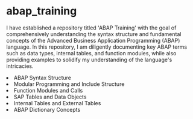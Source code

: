 # abap_training

I have established a repository titled 'ABAP Training' with the goal of comprehensively understanding the syntax structure and fundamental concepts of the Advanced Business Application Programming (ABAP) language. In this repository, I am diligently documenting key ABAP terms such as data types, internal tables, and function modules, while also providing examples to solidify my understanding of the language's intricacies.

<li>ABAP Syntax Structure
<li>Modular Programming and Include Structure
<li>Function Modules and Calls
<li>SAP Tables and Data Objects
<li>Internal Tables and External Tables
<li>ABAP Dictionary Concepts

